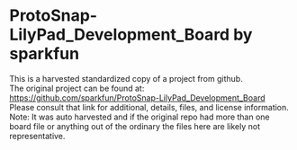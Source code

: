 
# ProtoSnap-LilyPad_Development_Board by sparkfun  
This is a harvested standardized copy of a project from github.  
The original project can be found at:  
https://github.com/sparkfun/ProtoSnap-LilyPad_Development_Board  
Please consult that link for additional, details, files, and license information.  
Note: It was auto harvested and if the original repo had more than one board file or anything out of the ordinary the files here are likely not representative.  
    